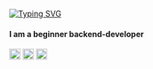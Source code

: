 
[![Typing SVG](https://readme-typing-svg.herokuapp.com?font=&color=%236522CA&lines=Hi+there%2C+I'm+Dmitrii+%F0%9F%91%8B)](https://git.io/typing-svg)

#### I am a beginner backend-developer

<!--
- 🔭 I’m currently working on ...
- 🌱 I’m currently learning ...
- 👯 I’m looking to collaborate on ...
- 🤔 I’m looking for help with ...
- 💬 Ask me about ...
- 📫 How to reach me: ...
- 😄 Pronouns: ...
- ⚡ Fun fact: ...
-->

[<img src='https://cdn.jsdelivr.net/npm/simple-icons@3.0.1/icons/github.svg' alt='github' height='20'>](https://github.com/purplebread-git)  [<img src='https://cdn.jsdelivr.net/npm/simple-icons@3.0.1/icons/instagram.svg' alt='instagram' height='20'>](https://www.instagram.com/purple.bread/)  [<img src='https://cdn.jsdelivr.net/npm/simple-icons@3.0.1/icons/icloud.svg' alt='website' height='20'>](vk.com/purple.bread)
